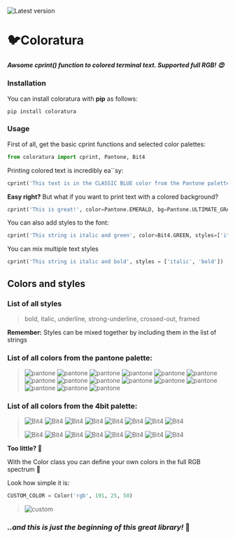 ![Latest version](https://img.shields.io/pypi/v/coloratura?color=%23f6d155&label=version&style=flat-square)

# 🐦Coloratura

##### Awsome **cprint()** function to colored terminal text. Supported full RGB! 😍

### Installation

You can install coloratura with **pip** as follows:

```
pip install coloratura
```

### Usage

First of all, get the basic cprint functions and selected color palettes:

```python
from coloratura import cprint, Pantone, Bit4
```

Printing colored text is incredibly ea``sy:

```python
cprint('This text is in the CLASSIC BLUE color from the Pantone palette', color=Pantone.CLASSIC_BLUE)
```

**Easy right?**
But what if you want to print text with a colored background?

```python
cprint('This is great!', color=Pantone.EMERALD, bg=Pantone.ULTIMATE_GRAY)
```

You can also add styles to the font:

```python
cprint('This string is italic and green', color=Bit4.GREEN, styles=['italic'])
```

You can mix multiple text styles

```python
cprint('This string is italic and bold', styles = ['italic', 'bold'])
```

## Colors and styles

### List of all styles

> bold, italic, underline, strong-underline, crossed-out, framed

**Remember:** Styles can be mixed together by including them in the list of strings

### List of all colors from the pantone palette:

> ![pantone](https://img.shields.io/badge/-VERY__PERI-6868ac?style=flat-square&label=2022)
> ![pantone](https://img.shields.io/badge/-ILLUMINATING-f5df4d?style=flat-square&label=2021)
> ![pantone](https://img.shields.io/badge/-ULTIMATE_GRAY-97999b?style=flat-square&label=2021)
> ![pantone](https://img.shields.io/badge/-CLASSIC_BLUE-0f4c81?style=flat-square&label=2020)
> ![pantone](https://img.shields.io/badge/-LIVING_CORAL-ff6f61?style=flat-square&label=2019)
> ![pantone](https://img.shields.io/badge/-ULTRA_VIOLET-5f4b8b?style=flat-square&label=2018)
> ![pantone](https://img.shields.io/badge/-GREENERY-88b04b?style=flat-square&label=2017)
> ![pantone](https://img.shields.io/badge/-ROSE_QUARTZ-f7cac9?style=flat-square&label=2016)
> ![pantone](https://img.shields.io/badge/-SERENITY-92a8d1?style=flat-square&label=2016)
> ![pantone](https://img.shields.io/badge/-MARSALA-955251?style=flat-square&label=2015)
> ![pantone](https://img.shields.io/badge/-RADIANT__ORCHID-b565a1?style=flat-square&label=2014)
> ![pantone](https://img.shields.io/badge/-TURQUOISE-45b5aa?style=flat-square&label=2010)
> ![pantone](https://img.shields.io/badge/-EMERALD-009b77?style=flat-square&label=2013)
> ![pantone](https://img.shields.io/badge/-TANGERINE__TANGO-e34f33?style=flat-square&label=2012)
> ![pantone](https://img.shields.io/badge/-HONEYSUCKLE-d85a7b?style=flat-square&label=2011)

### List of all colors from the 4bit palette:

> ![Bit4](https://img.shields.io/badge/-BLACK-0c0c0c?style=flat-square)
> ![Bit4](https://img.shields.io/badge/-RED-aa0000?style=flat-square)
> ![Bit4](https://img.shields.io/badge/-GREEN-00aa00?style=flat-square)
> ![Bit4](https://img.shields.io/badge/-YELLOW-aa5500?style=flat-square)
> ![Bit4](https://img.shields.io/badge/-BLUE-0000aa?style=flat-square)
> ![Bit4](https://img.shields.io/badge/-MAGENTA-aa00aa?style=flat-square)
> ![Bit4](https://img.shields.io/badge/-CYAN-00aaaa?style=flat-square)
> ![Bit4](https://img.shields.io/badge/-WHITE-f0f0f0?style=flat-square)
>
> ![Bit4](https://img.shields.io/badge/-BRIGHT__BLACK-555555?style=flat-square)
> ![Bit4](https://img.shields.io/badge/-BRIGHT__RED-ff5555?style=flat-square)
> ![Bit4](https://img.shields.io/badge/-BRIGHT__GREEN-55ff55?style=flat-square)
> ![Bit4](https://img.shields.io/badge/-BRIGHT__YELLOW-ffff55?style=flat-square)
> ![Bit4](https://img.shields.io/badge/-BRIGHT__BLUE-5555ff?style=flat-square)
> ![Bit4](https://img.shields.io/badge/-BRIGHT__MAGENTA-ff55ff?style=flat-square)
> ![Bit4](https://img.shields.io/badge/-BRIGHT__CYAN-55ffff?style=flat-square)
> ![Bit4](https://img.shields.io/badge/-BRIGHT__WHITE-ffffff?style=flat-square)

**Too little? 🤔**

With the Color class you can define your own colors in the full RGB spectrum 🤯

Look how simple it is:

```python
CUSTOM_COLOR = Color('rgb', 191, 25, 50)
```
> ![custom](https://img.shields.io/badge/-CUSTOM_COLOR-bf1932?style=flat-square)


### *..and this is just the beginning of this great library!* 💚
